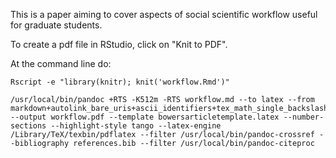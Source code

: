 
This is a paper aiming to cover aspects of social scientific workflow useful for graduate students.

To create a pdf file in RStudio, click on "Knit to PDF". 

At the command line do:

```
Rscript -e "library(knitr); knit('workflow.Rmd')"

/usr/local/bin/pandoc +RTS -K512m -RTS workflow.md --to latex --from markdown+autolink_bare_uris+ascii_identifiers+tex_math_single_backslash --output workflow.pdf --template bowersarticletemplate.latex --number-sections --highlight-style tango --latex-engine /Library/TeX/texbin/pdflatex --filter /usr/local/bin/pandoc-crossref --bibliography references.bib --filter /usr/local/bin/pandoc-citeproc
```
